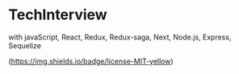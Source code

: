 # TechInterview
with javaScript, React, Redux, Redux-saga, Next, Node.js, Express, Sequelize

(https://img.shields.io/badge/license-MIT-yellow)
  
